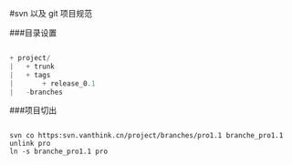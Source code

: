 #svn 以及 git 项目规范

###目录设置

``` javascript

+ project/
|   + trunk
|   + tags
|       + release_0.1
|   -branches

```


###项目切出

```shell

svn co https:svn.vanthink.cn/project/branches/pro1.1 branche_pro1.1
unlink pro
ln -s branche_pro1.1 pro
```